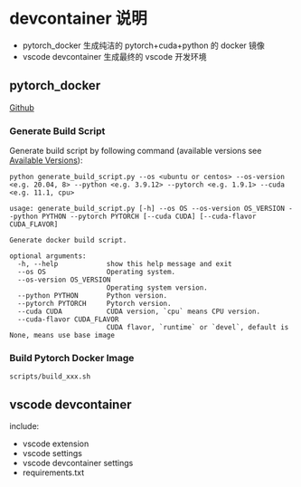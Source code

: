 # devcontainer 说明

+ pytorch_docker 生成纯洁的 pytorch+cuda+python 的 docker 镜像
+ vscode devcontainer 生成最终的 vscode 开发环境

## pytorch_docker

[Github](https://github.com/cnstark/pytorch-docker)

### Generate Build Script

Generate build script by following command (available versions see [Available Versions](#Available-Versions)):

```shell
python generate_build_script.py --os <ubuntu or centos> --os-version <e.g. 20.04, 8> --python <e.g. 3.9.12> --pytorch <e.g. 1.9.1> --cuda <e.g. 11.1, cpu>
```

```shell
usage: generate_build_script.py [-h] --os OS --os-version OS_VERSION --python PYTHON --pytorch PYTORCH [--cuda CUDA] [--cuda-flavor CUDA_FLAVOR]

Generate docker build script.

optional arguments:
  -h, --help            show this help message and exit
  --os OS               Operating system.
  --os-version OS_VERSION
                        Operating system version.
  --python PYTHON       Python version.
  --pytorch PYTORCH     Pytorch version.
  --cuda CUDA           CUDA version, `cpu` means CPU version.
  --cuda-flavor CUDA_FLAVOR
                        CUDA flavor, `runtime` or `devel`, default is None, means use base image
```

### Build Pytorch Docker Image

```
scripts/build_xxx.sh
```
## vscode devcontainer

include:
+ vscode extension
+ vscode settings
+ vscode devcontainer settings
+ requirements.txt